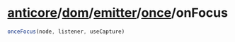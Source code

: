 # [anticore](../../../../#reference)/[dom](../../../#reference)/[emitter](../../#reference)/[once](../#reference)/<a name="reference">onFocus</a>

```js
onceFocus(node, listener, useCapture)
```